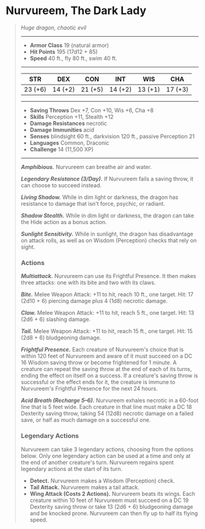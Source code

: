 # Nurvureem, The Dark Lady
>*Huge dragon, chaotic evil*
>___
>- **Armor Class** 19 (natural armor)
>- **Hit Points** 195 (17d12 + 85)
>- **Speed** 40 ft., fly 80 ft., swim 40 ft.
>___
>|STR|DEX|CON|INT|WIS|CHA|
>|:---:|:---:|:---:|:---:|:---:|:---:|
>|23 (+6)|14 (+2)|21 (+5)|14 (+2)|13 (+1)|17 (+3)|
>___
>- **Saving Throws** Dex +7, Con +10, Wis +6, Cha +8
>- **Skills** Perception +11, Stealth +12
>- **Damage Resistances** necrotic
>- **Damage Immunities** acid
>- **Senses** blindsight 60 ft., darkvision 120 ft., passive Perception 21
>- **Languages** Common, Draconic
>- **Challenge** 14 (11,500 XP)
>___
>***Amphibious.*** Nurvureem can breathe air and water.  
>
>***Legendary Resistance (3/Day).*** If Nurvureem fails a saving throw, it can choose to succeed instead.  
>
>***Living Shadow.*** While in dim light or darkness, the dragon has resistance to damage that isn't force, psychic, or radiant.  
>
>***Shadow Stealth.*** While in dim light or darkness, the dragon can take the Hide action as a bonus action.  
>
>***Sunlight Sensitivity.*** While in sunlight, the dragon has disadvantage on attack rolls, as well as on Wisdom (Perception) checks that rely on sight.  
>
>### Actions
>***Multiattack.*** Nurvureem can use its Frightful Presence. It then makes three attacks: one with its bite and two with its claws.  
>
>***Bite.*** Melee Weapon Attack: +11 to hit, reach 10 ft., one target. Hit: 17 (2d10 + 6) piercing damage plus 4 (1d8) necrotic damage.  
>
>***Claw.*** Melee Weapon Attack: +11 to hit, reach 5 ft., one target. Hit: 13 (2d6 + 6) slashing damage.  
>
>***Tail.*** Melee Weapon Attack: +11 to hit, reach 15 ft., one target. Hit: 15 (2d8 + 6) bludgeoning damage.  
>
>***Frightful Presence.*** Each creature of Nurvureem's choice that is within 120 feet of Nurvureem and aware of it must succeed on a DC 16 Wisdom saving throw or become frightened for 1 minute. A creature can repeat the saving throw at the end of each of its turns, ending the effect on itself on a success. If a creature's saving throw is successful or the effect ends for it, the creature is immune to Nurvureem's Frightful Presence for the next 24 hours.  
>
>***Acid Breath (Recharge 5–6).*** Nurvureem exhales necrotic in a 60-foot line that is 5 feet wide. Each creature in that line must make a DC 18 Dexterity saving throw, taking 54 (12d8) necrotic damage on a failed save, or half as much damage on a successful one.  
>
>### Legendary Actions
>Nurvureem can take 3 legendary actions, choosing from the options below. Only one legendary action can be used at a time and only at the end of another creature's turn. Nurvureem regains spent legendary actions at the start of its turn.
>
>- **Detect.** Nurvureem makes a Wisdom (Perception) check.
>- **Tail Attack.** Nurvureem makes a tail attack.
>- **Wing Attack (Costs 2 Actions).** Nurvureem beats its wings. Each creature within 10 feet of Nurvureem must succeed on a DC 19 Dexterity saving throw or take 13 (2d6 + 6) bludgeoning damage and be knocked prone. Nurvureem can then fly up to half its flying speed.